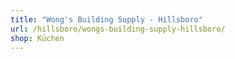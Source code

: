 ```yaml
---
title: "Wong's Building Supply - Hillsboro"
url: /hillsboro/wongs-building-supply-hillsboro/
shop: Küchen
---
```

